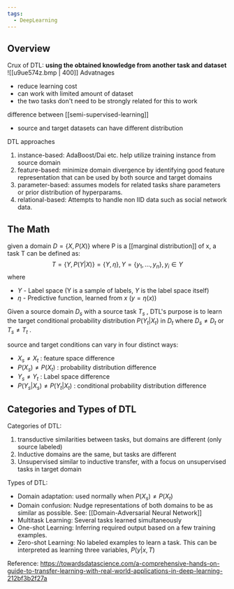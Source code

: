 ```yaml
---
tags:
  - DeepLearning
---
```

## Overview

Crux of DTL: **using the obtained knowledge from another task and dataset**
![[u9ue574z.bmp | 400]]
Advatnages
- reduce learning cost
- can work with limited amount of dataset
- the two tasks don't need to be strongly related for this to work

difference between [[semi-supervised-learning]]
- source and target datasets can have different distribution

DTL approaches
1. instance-based: AdaBoost/Dai etc. help utilize training instance from source domain
2. feature-based: minimize domain divergence by identifying good feature representation that can be used by both source and target domains
3. parameter-based: assumes models for related tasks share parameters or prior distribution of hyperparams. 
4. relational-based: Attempts to handle non IID data such as social network data.

## The Math
given a domain $D = \{X, P(X)\}$  where P is a [[marginal distribution]] of x,  a task T can be defined as:
$$ T = \{\Upsilon, P(Y|X)\} = \{\Upsilon,\eta \}, Y = \{y_1, ... , y_n\},  y_i \in \Upsilon $$
where
- $\Upsilon$  - Label space (Y is a sample of labels, $\Upsilon$ is the label space itself)
- $\eta$ - Predictive function, learned from $x$ ($y = \eta(x)$)

Given a source domain $D_s$ with a source task $T_s$ , DTL's purpose is to learn the target conditional probability distribution $P(Y_t | X_t)$ in $D_t$ where $D_s \neq D_t$ or $T_s \neq T_t$ .

source and target conditions can vary in four distinct ways:
- $X_s \neq X_t$ : feature space difference
- $P(X_s) \neq P(X_t)$ : probability distribution difference
- $\Upsilon_s \neq \Upsilon_t$ : Label space difference
- $P(Y_s|X_s) \neq P(Y_t | X_t)$ : conditional probability distribution difference 
## Categories and Types of DTL

Categories of DTL:
1. transductive
	similarities between tasks, but domains are different (only source labeled)
2. Inductive
	domains are the same, but tasks are different
3. Unsupervised
	similar to inductive transfer, with a focus on unsupervised tasks in target domain

Types of DTL:
- Domain adaptation: used normally when $P(X_s) \neq P(X_t)$ 
- Domain confusion: Nudge representations of both domains to be as similar as possible. See:  [[Domain-Adversarial Neural Network]] 
- Multitask Learning: Several tasks learned simultaneously
- One-shot Learning: Inferring required output based on a few training examples.
- Zero-shot Learning: No labeled examples to learn a task. This can be interpreted as learning three variables, $P(y | x, T)$ 

Reference: https://towardsdatascience.com/a-comprehensive-hands-on-guide-to-transfer-learning-with-real-world-applications-in-deep-learning-212bf3b2f27a

